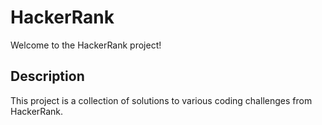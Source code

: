 # HackerRank

Welcome to the HackerRank project!

## Description
This project is a collection of solutions to various coding challenges from HackerRank.
